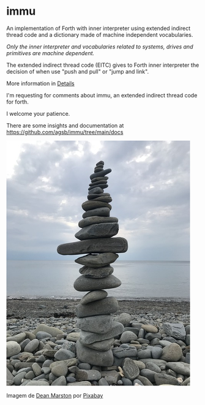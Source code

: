 # immu

An implementation of Forth with inner interpreter using extended indirect thread code and a dictionary made of machine independent vocabularies. 
  
_Only the inner interpreter and vocabularies related to systems, drives and primitives are machine dependent._

The extended indirect thread code (EITC) gives to Forth inner interpreter the decision of when use "push and pull" or "jump and link".

More information in [Details](https://github.com/agsb/immu/blob/main/Details.md)

I'm requesting for comments about immu, an extended indirect thread code for forth. 

I welcome your patience.

There are some insights and documentation at https://github.com/agsb/immu/tree/main/docs


![image](https://github.com/agsb/immu/blob/main/beach-g681c55cdd_640.jpg)

Imagem de <a href="https://pixabay.com/pt/users/deanmarston-10862868/?utm_source=link-attribution&amp;utm_medium=referral&amp;utm_campaign=image&amp;utm_content=4388135">Dean Marston</a> por <a href="https://pixabay.com/pt/?utm_source=link-attribution&amp;utm_medium=referral&amp;utm_campaign=image&amp;utm_content=4388135">Pixabay</a>
